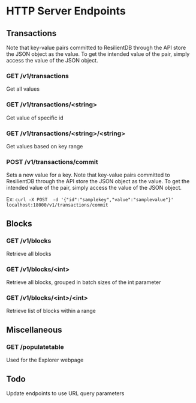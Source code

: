 # HTTP Server Endpoints

## Transactions
Note that key-value pairs committed to ResilientDB through the API store the JSON object as the value. To get the intended value of the pair, simply access the value of the JSON object.

### GET /v1/transactions
Get all values

### GET /v1/transactions/\<string>
Get value of specific id

### GET /v1/transactions/\<string>/\<string>
Get values based on key range

### POST /v1/transactions/commit
Sets a new value for a key. Note that key-value pairs committed to ResilientDB through the API store the JSON object as the value. To get the intended value of the pair, simply access the value of the JSON object.

Ex: `curl -X POST  -d '{"id":"samplekey","value":"samplevalue"}' localhost:18000/v1/transactions/commit`

## Blocks

### GET /v1/blocks
Retrieve all blocks

### GET /v1/blocks/\<int>
Retrieve all blocks, grouped in batch sizes of the int parameter

### GET /v1/blocks/\<int>/\<int>
Retrieve list of blocks within a range

## Miscellaneous
### GET /populatetable
Used for the Explorer webpage

## Todo
Update endpoints to use URL query parameters